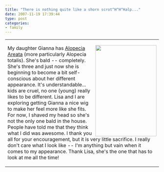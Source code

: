 ```yaml
---
title: "There is nothing quite like a shorn scrot^H^H^Halp..."
date: 2007-11-19 17:39:44
type: post
categories:
- family
---
```


<table width="100%"><tr><td><p><img height=300 width=200 src="http://lethargy.org/theo/photos/Shoots/2007/11/IMG_7500.jpg" style="float: right; margin-left:10px"> My daughter Gianna has <a href="http://en.wikipedia.org/wiki/Alopecia_areata">Alopecia Areata</a> (more particularly Alopecia totalis).  She's bald -- completely.  She's three and just now she is beginning to become a bit self-conscious about her different appearance.  It's understandable... kids are cruel, no one (young) really likes to be different.  Lisa and I are exploring getting Gianna a nice wig to make her feel more like she fits.  For now, I shaved my head so she's not the only one bald in the house.  People have told me that they think what I did was awesome.  I thank you all for your encouragement, but it is very little sacrifice.  I really don't care what I look like -- I'm anything but vain when it comes to my appearance.  Thank Lisa, she's the one that has to look at me all the time! </p></td></tr></table> 
